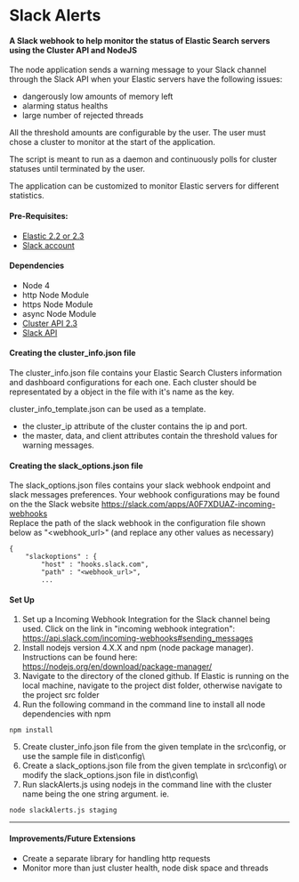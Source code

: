 # Slack Alerts

#### A Slack webhook to help monitor the status of Elastic Search servers using the Cluster API and NodeJS

The node application sends a warning message to your Slack channel through the Slack API when your Elastic servers have the following issues:
* dangerously low amounts of memory left
* alarming status healths
* large number of rejected threads

All the threshold amounts are configurable by the user. The user must chose a cluster to monitor at the start of the application. 

The script is meant to run as a daemon and continuously polls for cluster statuses until terminated by the user.

The application can be customized to monitor Elastic servers for different statistics.

#### Pre-Requisites:

- [Elastic 2.2 or 2.3](https://www.elastic.co/)
- [Slack account](https://slack.com/)

#### Dependencies

- Node 4
- http Node Module
- https Node Module
- async Node Module
- [Cluster API 2.3](https://www.elastic.co/guide/en/elasticsearch/reference/2.3/cluster.html)
- [Slack API](https://api.slack.com/)

#### Creating the cluster_info.json file

The cluster_info.json file contains your Elastic Search Clusters information and dashboard configurations for each one. Each cluster should be representated by a object in the file with it's name as the key. 

cluster_info_template.json can be used as a template.

- the cluster_ip attribute of the cluster contains the ip and port.
- the master, data, and client attributes contain the threshold values for warning messages.

#### Creating the slack_options.json file

The slack_options.json files contains your slack webhook endpoint and slack messages preferences.
Your webhook configurations may be found on the the Slack website https://slack.com/apps/A0F7XDUAZ-incoming-webhooks  
Replace the path of the slack webhook in the configuration file shown below as "<webhook_url>" (and replace any other values as necessary)
~~~
{
	"slackoptions" : {
		"host" : "hooks.slack.com",
		"path" : "<webhook_url>",
        ...
~~~

#### Set Up

1. Set up a Incoming Webhook Integration for the Slack channel being used. Click on the link in "incoming webhook integration": https://api.slack.com/incoming-webhooks#sending_messages
2. Install nodejs version 4.X.X and npm (node package manager). Instructions can be found here: https://nodejs.org/en/download/package-manager/
3. Navigate to the directory of the cloned github. If Elastic is running on the local machine, navigate to the project dist folder, otherwise navigate to the project src folder
4. Run the following command in the command line to install all node dependencies with npm 
~~~~
npm install
~~~~
5. Create cluster_info.json file from the given template in the src\config\, or use the sample file in dist\config\
6. Create a slack_options.json file from the given template in src\config\ or modify the slack_options.json file in dist\config\  
7. Run slackAlerts.js using nodejs in the command line with the cluster name being the one string argument. ie.  
~~~~
node slackAlerts.js staging	
~~~~

---

#### Improvements/Future Extensions

- Create a separate library for handling http requests
- Monitor more than just cluster health, node disk space and threads

